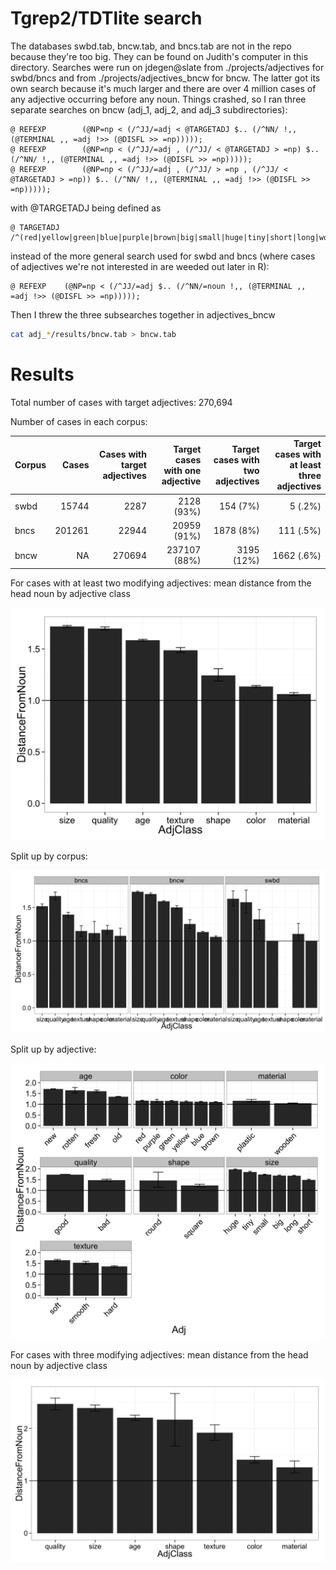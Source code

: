 # Tgrep2/TDTlite search

The databases swbd.tab, bncw.tab, and bncs.tab are not in the repo because they're too big. They can be found on Judith's computer in this directory. Searches were run on jdegen@slate from ./projects/adjectives for swbd/bncs and from ./projects/adjectives_bncw for bncw. The latter got its own search because it's much larger and there are over 4 million cases of any adjective occurring before any noun. Things crashed, so I ran three separate searches on bncw (adj_1, adj_2, and adj_3 subdirectories):

```
@ REFEXP        (@NP=np < (/^JJ/=adj < @TARGETADJ $.. (/^NN/ !,, (@TERMINAL ,, =adj !>> (@DISFL >> =np)))));
@ REFEXP        (@NP=np < (/^JJ/=adj , (/^JJ/ < @TARGETADJ > =np) $.. (/^NN/ !,, (@TERMINAL ,, =adj !>> (@DISFL >> =np)))));
@ REFEXP        (@NP=np < (/^JJ/=adj , (/^JJ/ > =np , (/^JJ/ < @TARGETADJ > =np)) $.. (/^NN/ !,, (@TERMINAL ,, =adj !>> (@DISFL >> =np)))));
```
with @TARGETADJ being defined as

```
@ TARGETADJ     /^(red|yellow|green|blue|purple|brown|big|small|huge|tiny|short|long|wooden|plastic|metal|smooth|hard|soft|old|new|rotten|fresh|good|bad|round|square)$/;
```

instead of the more general search used for swbd and bncs (where cases of adjectives we're not interested in are weeded out later in R):

```
@ REFEXP	(@NP=np < (/^JJ/=adj $.. (/^NN/=noun !,, (@TERMINAL ,, =adj !>> (@DISFL >> =np)))));
```

Then I threw the three subsearches together in adjectives_bncw

``` bash
cat adj_*/results/bncw.tab > bncw.tab
```

# Results

Total number of cases with target adjectives: 270,694

Number of cases in each corpus:

| Corpus | Cases |  Cases with target adjectives | Target cases with one adjective | Target cases with two adjectives | Target cases with at least three adjectives |
| -------|-----:|-----:|-----:|-----:|-----:|
| swbd | 15744 | 2287 | 2128 (93%) | 154 (7%) | 5 (.2%) |
| bncs | 201261 | 22944 | 20959 (91%) | 1878 (8%) | 111 (.5%) |
| bncw | NA | 270694 | 237107 (88%) | 3195 (12%) | 1662 (.6%) |


For cases with at least two modifying adjectives: mean distance from the head noun by adjective class

![Distance by adjective class](/corpus_results/graphs/mean_distance_from_noun_morethanonemodifier.jpg "Distance by adjective class for cases with at least two modifiers")

Split up by corpus:

![Distance by adjective class and corpus](/corpus_results/graphs/mean_distance_from_noun_morethanonemodifier_bycorpus.jpg "Distance by adjective class and corpus for cases with at least two modifiers")

Split up by adjective:

![Distance by adjective and corpus](/corpus_results/graphs/mean_distance_from_noun_morethanonemodifier_byadj.jpg "Distance by adjective and corpus for cases with at least two modifiers")


For cases with three modifying adjectives: mean distance from the head noun by adjective class

![Distance by adjective class](/corpus_results/graphs/mean_distance_from_noun_morethantwomodifiers.jpg "Distance by adjective class for cases with at three modifiers")

